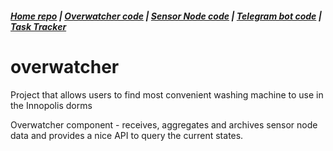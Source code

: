 ##### [Home repo](https://github.com/overwasher/home/) | [Overwatcher code](https://github.com/overwasher/overwatcher) | [Sensor Node code](https://github.com/overwasher/esp-firmware) | [Telegram bot code](https://github.com/overwasher/telegram-bot) | [Task Tracker](https://taiga.dcnick3.me/project/overwasher/)
# overwatcher

Project that allows users to find most convenient washing machine to use in the Innopolis dorms

Overwatcher component - receives, aggregates and archives sensor node data and provides a nice API to query the current states.
